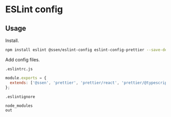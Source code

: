 # ESLint config

## Usage

Install.

```sh
npm install eslint @ssen/eslint-config eslint-config-prettier --save-dev
```

Add config files.

`.eslintrc.js`

```js
module.exports = {
  extends: ['@ssen', 'prettier', 'prettier/react', 'prettier/@typescript-eslint'],
};
```

`.eslintignore`

```ignore
node_modules
out
```